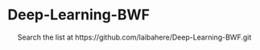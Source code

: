 # Deep-Learning-BWF

<div align="center" markdown="1">
Search the list at    https://github.com/laibahere/Deep-Learning-BWF.git
</div>
